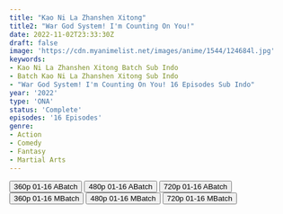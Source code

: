 ```yaml
---
title: "Kao Ni La Zhanshen Xitong"
title2: "War God System! I'm Counting On You!"
date: 2022-11-02T23:33:30Z
draft: false
image: 'https://cdn.myanimelist.net/images/anime/1544/124684l.jpg'
keywords:
- Kao Ni La Zhanshen Xitong Batch Sub Indo
- Batch Kao Ni La Zhanshen Xitong Sub Indo
- "War God System! I'm Counting On You! 16 Episodes Sub Indo"
year: '2022'
type: 'ONA'
status: 'Complete'
episodes: '16 Episodes'
genre:
- Action
- Comedy
- Fantasy
- Martial Arts
---
```


<div class="d-g gg-5 gtc-r ai-c">
<button onclick="window.open('?barc=IwVi89BvSg_20221108/Batch/1-16/Kuramanime-WGICOY-1_16-Mp4360','_blank')">360p 01-16 ABatch</button>
<button onclick="window.open('?barc=IwVi89BvSg_20221108/Batch/1-16/Kuramanime-WGICOY-1_16-Mp4480','_blank')">480p 01-16 ABatch</button>
<button onclick="window.open('?barc=IwVi89BvSg_20221108/Batch/1-16/Kuramanime-WGICOY-1_16-Mp4720','_blank')">720p 01-16 ABatch</button>
<button onclick="window.open('?bmed=soc21v9qb42k7bu','_blank')">360p 01-16 MBatch</button>
<button onclick="window.open('?bmed=az2gsv6sbfhpdok','_blank')">480p 01-16 MBatch</button>
<button onclick="window.open('?bmed=8jxjetqi4v773lt','_blank')">720p 01-16 MBatch</button>
</div>